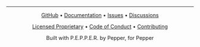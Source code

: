 ---
<div align="center">
  <p>
    <a href="https://github.com/FairGigAI/PEPPER">GitHub</a> •
    <a href="https://pepper.readthedocs.io">Documentation</a> •
    <a href="https://github.com/FairGigAI/PEPPER/issues">Issues</a> •
    <a href="https://github.com/FairGigAI/PEPPER/discussions">Discussions</a>
  </p>
  <p>
    <a href="https://github.com/FairGigAI/PEPPER/blob/main/LICENSE">Licensed Proprietary</a> •
    <a href="https://github.com/FairGigAI/PEPPER/blob/main/CODE_OF_CONDUCT.md">Code of Conduct</a> •
    <a href="https://github.com/FairGigAI/PEPPER/blob/main/CONTRIBUTING.md">Contributing</a>
  </p>
  <p>
    Built with P.E.P.P.E.R. by Pepper, for Pepper
  </p>
  <p>
</div> 